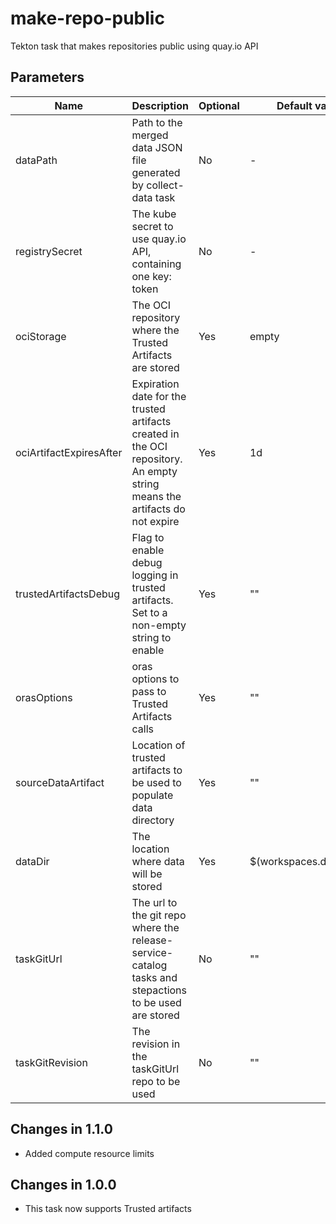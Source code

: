 # make-repo-public

Tekton task that makes repositories public using quay.io API

## Parameters

| Name                    | Description                                                                                                                | Optional  | Default value           |
|-------------------------|----------------------------------------------------------------------------------------------------------------------------|-----------|-------------------------|
| dataPath                | Path to the merged data JSON file generated by collect-data task                                                           | No        | -                       |
| registrySecret          | The kube secret to use quay.io API, containing one key: token                                                              | No        | -                       |
| ociStorage              | The OCI repository where the Trusted Artifacts are stored                                                                  | Yes       | empty                   |
| ociArtifactExpiresAfter | Expiration date for the trusted artifacts created in the OCI repository. An empty string means the artifacts do not expire | Yes       | 1d                      |
| trustedArtifactsDebug   | Flag to enable debug logging in trusted artifacts. Set to a non-empty string to enable                                     | Yes       | ""                      |
| orasOptions             | oras options to pass to Trusted Artifacts calls                                                                            | Yes       | ""                      | 
| sourceDataArtifact      | Location of trusted artifacts to be used to populate data directory                                                        | Yes       | ""                      |
| dataDir                 | The location where data will be stored                                                                                     | Yes       | $(workspaces.data.path) |
| taskGitUrl              | The url to the git repo where the release-service-catalog tasks and stepactions to be used are stored                      | No        | ""                      |
| taskGitRevision         | The revision in the taskGitUrl repo to be used                                                                             | No        | ""                      |

## Changes in 1.1.0
* Added compute resource limits

## Changes in 1.0.0
* This task now supports Trusted artifacts
